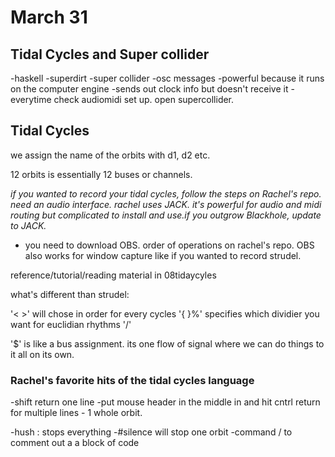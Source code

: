# March 31
## Tidal Cycles and Super collider

-haskell
-superdirt
-super collider
-osc messages
-powerful because it runs on the computer engine
-sends out clock info but doesn't receive it
-everytime check audiomidi set up. open supercollider.

## Tidal Cycles

we assign the name of the orbits with d1, d2 etc.

12 orbits is essentially 12 buses or channels.

*if you wanted to record your tidal cycles, follow the steps on Rachel's
repo. need an audio interface. rachel uses JACK. it's powerful for audio and
midi routing but complicated to install and use.if you outgrow Blackhole, update
to JACK.*

- you need to download OBS. order of operations on rachel's repo.
OBS also works for window capture like if you wanted to record strudel.

reference/tutorial/reading material in 08tidaycyles

what's different than strudel:

'< >' will chose in order for every cycles
'{ }%' specifies which dividier you want for euclidian rhythms
'/'

'$' is like a bus assignment. its one flow of signal where we can do things to it all on its own.

### Rachel's favorite hits of the tidal cycles language

-shift return one line
-put mouse header in the middle in and hit cntrl return for multiple lines - 1 whole orbit.

-hush : stops everything
-#silence will stop one orbit
-command / to comment out a a block of code
